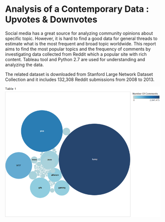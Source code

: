 # Analysis of a Contemporary Data : Upvotes & Downvotes
Social media has a great source for analyzing community opinions about specific topic. However, it is hard to find a good data for general threads to estimate what is the most frequent and broad topic worldwide. This report aims to find the most popular topics and the frequency of comments by investigating data collected from Reddit which a popular site with rich content. Tableau tool and Python 2.7 are used for understanding and analyzing the data.

The related dataset is downloaded from Stanford Large Network Dataset Collection and it includes 132,308 Reddit submissions from 2008 to 2013.

![The Distribution of Subreddits](https://github.com/bussfromspace/Analysis-of-a-Contemporary-Reddit-Data-Upvotes-Downvotes/blob/master/topicss.png)
